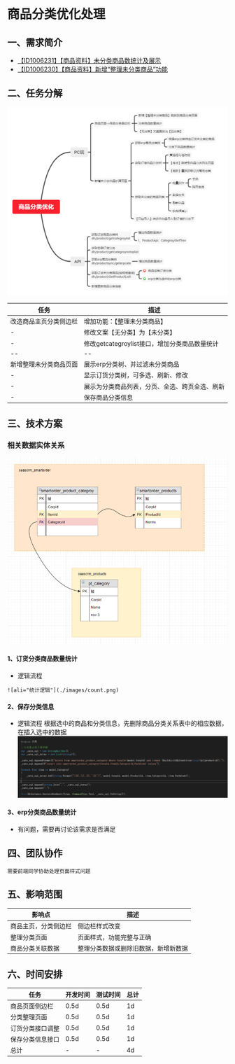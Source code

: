# 商品分类优化处理

## 一、需求简介
* [【ID1006231】【商品资料】未分类商品数统计及展示](https://www.tapd.cn/31380103/prong/stories/view/1131380103001006231)
* [【ID1006230】【商品资料】新增“整理未分类商品”功能](https://www.tapd.cn/31380103/prong/stories/view/1131380103001006230)

## 二、任务分解 
   ![alt="思维导图"](./images/pc.png)
 
 |任务|描述|
 |----|---|
 |改造商品主页分类侧边栏|增加功能：【整理未分类商品】|
 |-|修改文案【无分类】为【未分类】|
 |-|修改getcategroylist接口，增加分类商品数量统计|
 |--|--|
 |新增整理未分类商品页面|展示erp分类树、并过滤未分类商品|
 |-|显示订货分类树，可多选、刷新、修改|
 |-|展示为分类商品列表，分页、全选、跨页全选、刷新|
 |-|保存商品分类信息|

## 三、技术方案
  ### 相关数据实体关系

   ![alt="数据关系"](./images/pt.png) 

 #### 1、订货分类商品数量统计
   * 逻辑流程
  
    ![ali="统计逻辑"](./images/count.png)   

 #### 2、保存分类信息
   * 逻辑流程
    根据选中的商品和分类信息，先删除商品分类关系表中的相应数据，在插入选中的数据
    ![ali="保存分类"](./images/cate.png)  

 #### 3、erp分类商品数量统计
  * 有问题，需要再讨论该需求是否满足

## 四、团队协作
    需要前端同学协助处理页面样式问题

## 五、影响范围
|影响点|描述|
|------|----|
|商品主页，分类侧边栏|侧边栏样式改变|
|整理分类页面|页面样式，功能完整与正确|
|商品分类关联数据|整理分类数据或删除旧数据，新增新数据|


## 六、时间安排
|任务|开发时间|测试时间|总计|
|----|-------|-------|-------|
|商品页面侧边栏|0.5d|0.5d|1d|
|分类整理页面|0.5d|0.5d|1d|
|订货分类接口调整|0.5d|0.5d|1d|
|保存分类信息接口|0.5d|0.5d|1d|
|总计|-|-|4d|







